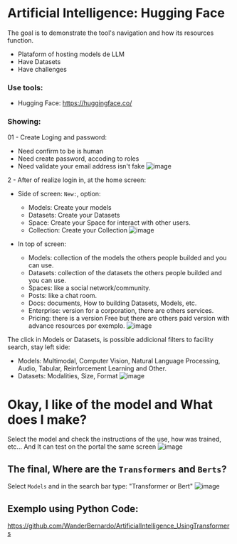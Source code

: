 # Artificial Intelligence: Hugging Face
The goal is to demonstrate the tool's navigation and how its resources function.

- Plataform of hosting models de LLM
- Have Datasets
- Have challenges

### Use tools:

- Hugging Face: https://huggingface.co/

### Showing:

01 - Create Loging and password:
- Need confirm to be is human
- Need create password, accoding to roles
- Need validate your email address isn't fake
![image](https://github.com/user-attachments/assets/591fffa3-2cbe-4dc6-9a9f-6eeee8ccad5f)

2 - After of realize login in, at the home screen:
- Side of screen: ``` New: ```, option:
   * Models: Create your models
   * Datasets: Create your Datasets
   * Space: Create your Space for interact with other users.
   * Collection: Create your Collection
![image](https://github.com/user-attachments/assets/3463fb48-84e8-4e46-9cbe-408fa5ced6d7)

- In top of screen:
   * Models: collection of the models the others people builded and you can use.
   * Datasets: collection of the datasets the others people builded and you can use.
   * Spaces: like a social network/community.
   * Posts: like a chat room.
   * Docs: documents, How to building Datasets, Models, etc.
   * Enterprise: version for a corporation, there are others services.
   * Pricing: there is a version Free but there are others paid version with advance resources por exemplo.
![image](https://github.com/user-attachments/assets/f47e8324-942d-4411-a2a6-29a129c3bc28)

The click in Models or Datasets, is possible addicional filters to facility search, stay left side:
 - Models: Multimodal, Computer Vision, Natural Language Processing, Audio, Tabular, Reinforcement Learning and Other.
 - Datasets: Modalities, Size, Format
![image](https://github.com/user-attachments/assets/b692ab57-0aac-400c-b480-f02e4993c27f)

# Okay, I like of the model and What does I make?

Select the model and check the instructions of the use, how was trained, etc... And It can test on the portal the same screen
![image](https://github.com/user-attachments/assets/b87cbc25-f093-4f1f-a892-9d1452ab3aa8)

## The final, Where are the ``` Transformers ``` and ``` Berts ```?

Select ``` Models ``` and in the search bar type: "Transformer or Bert"
![image](https://github.com/user-attachments/assets/914ed5fc-8bd9-4a54-a05c-7675e2509066)

## Exemplo using Python Code:

https://github.com/WanderBernardo/ArtificialIntelligence_UsingTransformers
